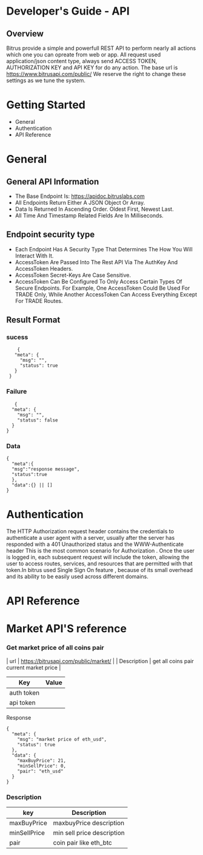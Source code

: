 # Developer's Guide - API

## Overview
Bitrus provide a simple and powerfull REST API to perform nearly all actions which one you can opreate from web or app. All request used application/json content type, always send ACCESS TOKEN, AUTHORIZATION KEY and API KEY for do any action. The base url is https://www.bitrusapi.com/public/ We reserve the right to change these settings as we tune the system.

# Getting Started
  - General
  - Authentication
  - API Reference

# General

## General API Information

- The Base Endpoint Is: https://apidoc.bitruslabs.com
- All Endpoints Return Either A JSON Object Or Array.
- Data Is Returned In Ascending Order. Oldest First, Newest Last.
- All Time And Timestamp Related Fields Are In Milliseconds.

## Endpoint security type

- Each Endpoint Has A Security Type That Determines The How You Will Interact With It.
- AccessToken Are Passed Into The Rest API Via The AuthKey And AccessToken Headers.
- AccessToken Secret-Keys Are Case Sensitive.
- AccessToken Can Be Configured To Only Access Certain Types Of Secure Endpoints. For Example, One AccessToken Could Be Used For TRADE  Only, While Another AccessToken Can Access Everything Except For TRADE Routes.


## Result Format
 ### sucess
 ```
     {
    "meta": {
      "msg": "",
      "status": true
    }
  }
 ```
 
 ### Failure
  ```
     {
    "meta": {
      "msg": "",
      "status": false
    }
  }
  ```
  ### Data
  ```
  {
    "meta":{
    "msg":"response message",
    "status":true
    },
    "data":{} || []
  }
  ```
  

# Authentication

The HTTP Authorization request header contains the credentials to authenticate a user agent with a server, usually after the server has responded with a 401 Unauthorized status and the WWW-Authenticate header This is the most common scenario for Authorization . Once the user is logged in, each subsequent request will include the token, allowing the user to access routes, services, and resources that are permitted with that token.In bitrus used Single Sign On feature , because of its small overhead and its ability to be easily used across different domains.

# API Reference

# Market API'S reference

### Get market price of all coins pair
| url | https://bitrusapi.com/public/market/ |
| Description | get all coins pair current market price |

| Key | Value |
|-----|-------|
| auth token |  |
| api token  |  |


Response 
```
{
  "meta": {
    "msg": "market price of eth_usd",
    "status": true
  },
  "data": {
    "maxBuyPrice": 21,
    "minSellPrice": 0,
    "pair": "eth_usd"
  }
}
```

### Description

| key | Description |
|-----|-------------|
| maxBuyPrice | maxbuyPrice description |
| minSellPrice | min sell price description |
| pair | coin pair like eth_btc |

